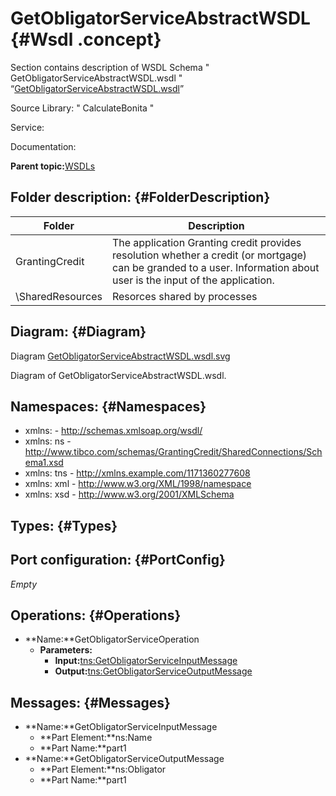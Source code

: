# GetObligatorServiceAbstractWSDL {#Wsdl .concept}

Section contains description of WSDL Schema " GetObligatorServiceAbstractWSDL.wsdl " “[GetObligatorServiceAbstractWSDL.wsdl](GetObligatorServiceAbstractWSDL.wsdl)”

Source Library: " CalculateBonita "

Service:

Documentation:

**Parent topic:**[WSDLs](../../../../../../modules/demo_Enterprise/dita/projects/GrantingCredit/common/wsdl.md)

## Folder description: {#FolderDescription}

|Folder|Description|
|------|-----------|
|GrantingCredit|The application Granting credit provides resolution whether a credit \(or mortgage\) can be granded to a user. Information about user is the input of the application.|
|\\SharedResources|Resorces shared by processes|

## Diagram: {#Diagram}

Diagram [GetObligatorServiceAbstractWSDL.wsdl.svg](GetObligatorServiceAbstractWSDL.wsdl.svg)

Diagram of GetObligatorServiceAbstractWSDL.wsdl.

## Namespaces: {#Namespaces}

-   xmlns: - http://schemas.xmlsoap.org/wsdl/
-   xmlns: ns - http://www.tibco.com/schemas/GrantingCredit/SharedConnections/Schema1.xsd
-   xmlns: tns - http://xmlns.example.com/1171360277608
-   xmlns: xml - http://www.w3.org/XML/1998/namespace
-   xmlns: xsd - http://www.w3.org/2001/XMLSchema

## Types: {#Types}

## Port configuration: {#PortConfig}

*Empty*

## Operations: {#Operations}

-   **Name:**GetObligatorServiceOperation
    -   **Parameters:**
        -   **Input:**[tns:GetObligatorServiceInputMessage](#Messages)
        -   **Output:**[tns:GetObligatorServiceOutputMessage](#Messages)

## Messages: {#Messages}

-   **Name:**GetObligatorServiceInputMessage
    -   **Part Element:**ns:Name
    -   **Part Name:**part1
-   **Name:**GetObligatorServiceOutputMessage
    -   **Part Element:**ns:Obligator
    -   **Part Name:**part1

